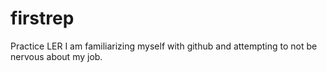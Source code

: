 # firstrep
Practice
LER
I am familiarizing myself with github and attempting to not be nervous about my job.
